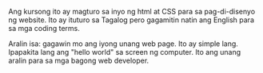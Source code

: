 Ang kursong ito ay magturo sa inyo ng html at CSS para sa pag-di-disenyo ng website. Ito ay ituturo sa Tagalog pero gagamitin natin ang English para sa mga coding terms.

Aralin isa: gagawin mo ang iyong unang web page. Ito ay simple lang. Ipapakita lang ang "hello world" sa screen ng computer. Ito ang unang aralin para sa mga  bagong web developer.
